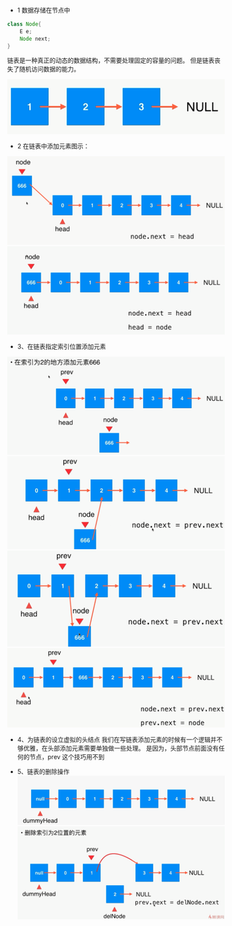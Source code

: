 - 1 数据存储在节点中 
```java
class Node{
    E e;
    Node next;
}
```
链表是一种真正的动态的数据结构，不需要处理固定的容量的问题。
但是链表丧失了随机访问数据的能力。

![链表](./image/链表01.png)

- 2 在链表中添加元素图示：

![链表](./image/链表03.png)
![链表](./image/链表02.png)

- 3、在链表指定索引位置添加元素


![链表](./image/链表04.png)
![链表](./image/链表05.png)
![链表](./image/链表06.png)
![链表](./image/链表07.png)

- 4、为链表的设立虚拟的头结点
我们在写链表添加元素的时候有一个逻辑并不够优雅，在头部添加元素需要单独做一些处理。
是因为，头部节点前面没有任何的节点，prev 这个技巧用不到

- 5、链表的删除操作
![链表](./image/链表08.png)
![链表](./image/链表09.png)




